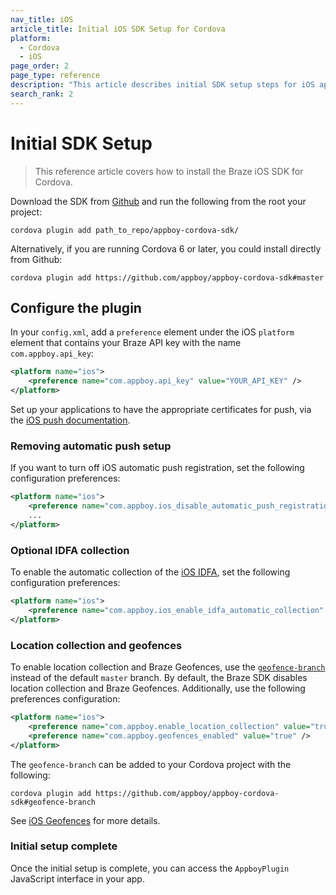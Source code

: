 ```yaml
---
nav_title: iOS
article_title: Initial iOS SDK Setup for Cordova
platform: 
  - Cordova
  - iOS
page_order: 2
page_type: reference
description: "This article describes initial SDK setup steps for iOS apps running on Cordova."
search_rank: 2
---
```


# Initial SDK Setup

> This reference article covers how to install the Braze iOS SDK for Cordova. 

Download the SDK from [Github][1] and run the following from the root your project:

```
cordova plugin add path_to_repo/appboy-cordova-sdk/
```

Alternatively, if you are running Cordova 6 or later, you could install directly from Github:

```
cordova plugin add https://github.com/appboy/appboy-cordova-sdk#master
```

## Configure the plugin

In your `config.xml`, add a `preference` element under the iOS `platform` element that contains your Braze API key with the name `com.appboy.api_key`:

```xml
<platform name="ios">
    <preference name="com.appboy.api_key" value="YOUR_API_KEY" />
</platform>
```

Set up your applications to have the appropriate certificates for push, via the [iOS push documentation][2].

### Removing automatic push setup

If you want to turn off iOS automatic push registration, set the following configuration preferences:

```xml
<platform name="ios">
    <preference name="com.appboy.ios_disable_automatic_push_registration" value="YES" />
    ...
</platform>
```

### Optional IDFA collection

To enable the automatic collection of the [iOS IDFA][3], set the following configuration preferences:

```xml
<platform name="ios">
    <preference name="com.appboy.ios_enable_idfa_automatic_collection" value="YES" />
</platform>
```

### Location collection and geofences

To enable location collection and Braze Geofences, use the [`geofence-branch`][3] instead of the default `master` branch. By default, the Braze SDK disables location collection and Braze Geofences. Additionally, use the following preferences configuration:

```xml
<platform name="ios">
    <preference name="com.appboy.enable_location_collection" value="true" />
    <preference name="com.appboy.geofences_enabled" value="true" />
</platform>
```

The `geofence-branch` can be added to your Cordova project with the following:

```
cordova plugin add https://github.com/appboy/appboy-cordova-sdk#geofence-branch
```

See [iOS Geofences][4] for more details.

### Initial setup complete

Once the initial setup is complete, you can access the `AppboyPlugin` JavaScript interface in your app.

[1]: https://github.com/Appboy/appboy-cordova-sdk
[2]: {{site.baseurl}}/developer_guide/platform_integration_guides/ios/push_notifications/integration/
[3]: {{site.baseurl}}/developer_guide/platform_integration_guides/ios/initial_sdk_setup/optional_idfa_collection/#optional-idfa-collection
[4]: {{site.baseurl}}/developer_guide/platform_integration_guides/ios/advanced_use_cases/locations_and_geofences/
